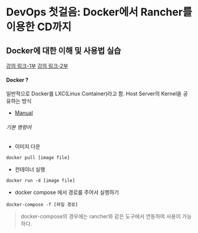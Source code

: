 # DevOps 첫걸음: Docker에서 Rancher를 이용한 CD까지

## Docker에 대한 이해 및 사용법 실습
[강의 링크-1부](https://www.udemy.com/devops-docker-rancher-cd/learn/v4/t/lecture/6929924?start=0)
[강의 링크-2부](https://www.udemy.com/devops-docker-rancher-cd/learn/v4/t/lecture/7134754?start=0)

#### Docker ?
일반적으로 Docker를 LXC(Linux Container)라고 함.
Host Server의 Kernel을 공유하는 방식
- [Manual](https://docs.docker.com)

###### 기본 명령어
- 이미지 다운
```
docker pull [image file]
```
- 컨테이너 실행
```
docker run -d [image file]
```
- docker compose 에서 경로를 주어서 실행하기
```
docker-compose -f [파일 경로]
```

> docker-compose의 경우에는 rancher와 같은 도구에서 연동하여 사용이 가능하다.
